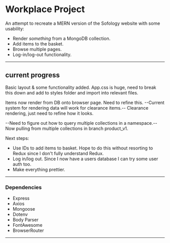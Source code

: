 # Workplace Project

An attempt to recreate a MERN version of the Sofology website with some usability:

- Render *something* from a MongoDB collection.
- Add items to the basket.
- Browse multiple pages.
- Log-in/log-out functionality.

--------------------------------------------------------

## current progress ##

Basic layout & some functionality added.
App.css is huge, need to break this down and add to styles folder and import into relevant files.

Items now render from DB onto browser page. Need to refine this.
--Current system for rendering data will work for clearance items.--
Clearance rendering, just need to refine how it looks.

--Need to figure out how to query multiple collections in a namespace.--
Now pulling from multiple collections in branch product_v1.


Next steps:
- Use IDs to add items to basket. Hope to do this without resorting to Redux since I don't fully understand Redux.
- Log in/log out. Since I now have a users database I can try some user auth too.
- Make everything prettier.

--------------------------------------------------------

### Dependencies

- Express
- Axios
- Mongoose
- Dotenv
- Body Parser
- FontAwesome
- BrowserRouter

--------------------------------------------------------